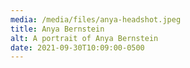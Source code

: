 ```yaml
---
media: /media/files/anya-headshot.jpeg
title: Anya Bernstein
alt: A portrait of Anya Bernstein
date: 2021-09-30T10:09:00-0500
---
```

